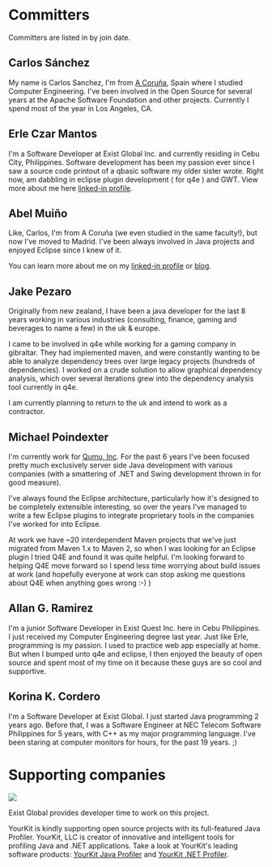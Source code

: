 # Committers #

Committers are listed in by join date.

## Carlos Sánchez ##

My name is Carlos Sanchez, I'm from [A Coruña](http://en.wikipedia.org/wiki/A_Coru%C3%B1a), Spain where I studied Computer Engineering. I've been involved in the Open Source for several years at the Apache Software Foundation and other projects. Currently I spend most of the year in Los Angeles, CA.

## Erle Czar Mantos ##

I'm a Software Developer at Exist Global Inc. and currently residing in Cebu City,
Philippines. Software development has been my passion ever since I saw a source code
printout of a qbasic software my older sister wrote. Right now, am dabbling in eclipse
plugin development ( for q4e ) and GWT. View more about me here [linked-in profile](http://www.linkedin.com/pub/2/603/499).

## Abel Muiño ##

Like, Carlos, I'm from A Coruña (we even studied in the same faculty!), but now I've moved to Madrid. I've been always involved in Java projects and enjoyed Eclipse since I knew of it.

You can learn more about me on my [linked-in profile](http://www.linkedin.com/in/amuino) or [blog](http://ramblingabout.wordpress.com/).

## Jake Pezaro ##
Originally from new zealand, I have been a java developer for the last
8 years working in various industries (consulting, finance, gaming and
beverages to name a few) in the uk & europe.

I came to be involved in q4e while working for a gaming company in gibraltar. They had
implemented maven, and were constantly wanting to be able to analyze
dependency trees over large legacy projects (hundreds of
dependencies).  I worked on a crude solution to allow graphical
dependency analysis, which over several iterations grew into the
dependency analysis tool currently in q4e.

I am currently planning to return to the uk and intend to work as a contractor.

## Michael Poindexter ##
I'm currently work for [Qumu, Inc](http://www.qumu.com/).  For the past 6 years I've been focused pretty much exclusively server side Java development with various companies (with a smattering of .NET and Swing development thrown in for good measure).

I've always found the Eclipse architecture, particularly how it's designed to be completely extensible interesting, so over the years I've managed to write a few Eclipse plugins to integrate proprietary tools in the companies I've worked for into Eclipse.

At work we have ~20 interdependent Maven projects that we've just migrated from Maven 1.x to Maven 2, so when I was looking for an Eclipse plugin I tried Q4E and found it was quite helpful.  I'm looking forward to helping Q4E move forward so I spend less time worrying about build issues at work (and hopefully everyone at work can stop asking me questions about Q4E when anything goes wrong :-) )

## Allan G. Ramirez ##

I'm a junior Software Developer in Exist Quest Inc. here in Cebu Philippines. I just received my Computer Engineering degree last year. Just like Erle, programming is my passion. I used to practice web app especially at home. But when I bumped unto q4e and eclipse, I then enjoyed the beauty of open source and spent most of my time on it because these guys are so cool and supportive.

## Korina K. Cordero ##

I'm a Software Developer at Exist Global.  I just started Java programming 2 years ago.  Before that, I was a Software Engineer at NEC Telecom Software Philippines for 5 years, with C++ as my major programming language.  I've been staring at computer monitors for hours, for the past 19 years. ;)

# Supporting companies #

[![](http://www.exist.com/images/exist_logo.jpg)](http://www.exist.com)

Exist Global provides developer time to work on this project.

YourKit is kindly supporting open source projects with its full-featured Java Profiler.
YourKit, LLC is creator of innovative and intelligent tools for profiling
Java and .NET applications. Take a look at YourKit's leading software products:
[YourKit Java Profiler](http://www.yourkit.com/java/profiler/index.jsp) and
[YourKit .NET Profiler](http://www.yourkit.com/.net/profiler/index.jsp).